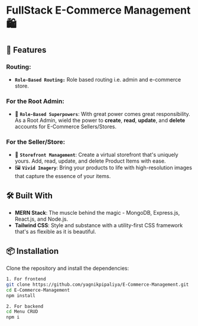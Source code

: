 # FullStack E-Commerce Management🛍️

## 🚀 Features

### Routing:
- **`Role-Based Routing:`** Role based routing i.e. admin and e-commerce store.

### For the Root Admin:
- 🌟 **`Role-Based Superpowers`**: With great power comes great responsibility. As a Root Admin, wield the power to **create**, **read**, **update**, and **delete** accounts for E-Commerce Sellers/Stores.

### For the Seller/Store:
- 🏪 **`Storefront Management`**: Create a virtual storefront that's uniquely yours. Add, read, update, and delete Product Items with ease.
- 🖼️ **`Vivid Imagery`**: Bring your products to life with high-resolution images that capture the essence of your items.

## 🛠️ Built With

- **MERN Stack**: The muscle behind the magic - MongoDB, Express.js, React.js, and Node.js.
- **Tailwind CSS**: Style and substance with a utility-first CSS framework that's as flexible as it is beautiful.

## 📦 Installation

Clone the repository and install the dependencies:

```bash
1. For frontend
git clone https://github.com/yagnikpipaliya/E-Commerce-Management.git
cd E-Commerce-Management
npm install

2. For backend
cd Menu CRUD
npm i
```